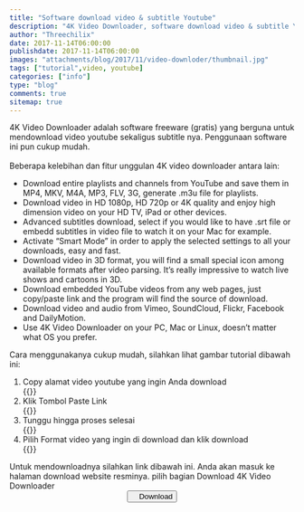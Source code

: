 ```yaml
---
title: "Software download video & subtitle Youtube"
description: "4K Video Downloader, software download video & subtitle Youtube"
author: "Threechilix"
date: 2017-11-14T06:00:00
publishdate: 2017-11-14T06:00:00
images: "attachments/blog/2017/11/video-downloder/thumbnail.jpg"
tags: ["tutorial",video, youtube]
categories: ["info"]
type: "blog"
comments: true
sitemap: true
---
```

4K Video Downloader adalah software freeware (gratis) yang berguna untuk mendownload video youtube sekaligus subtitle nya.  Penggunaan software ini pun cukup mudah.<br/><br/>
Beberapa kelebihan dan fitur unggulan 4K video downloader antara lain:
<ul>
<li>Download entire playlists and channels from YouTube and save them in MP4, MKV, M4A, MP3, FLV, 3G, generate .m3u file for playlists.</li>
<li>Download video in HD 1080p, HD 720p or 4K quality and enjoy high dimension video on your HD TV, iPad or other devices.</li>
<li>Advanced subtitles download, select if you would like to have .srt file or embedd subtitles in video file to watch it on your Mac for example.</li>
<li>Activate “Smart Mode” in order to apply the selected settings to all your downloads, easy and fast.</li>
<li>Download video in 3D format, you will find a small special icon among available formats after video parsing. It’s really impressive to watch live shows and cartoons in 3D.</li>
<li>Download embedded YouTube videos from any web pages, just copy/paste link and the program will find the source of download.</li>
<li>Download video and audio from Vimeo, SoundCloud, Flickr, Facebook and DailyMotion.</li>
<li>Use 4K Video Downloader on your PC, Mac or Linux, doesn’t matter what OS you prefer.</li>
</ul>
Cara menggunakanya cukup mudah, silahkan lihat gambar tutorial dibawah ini:
<ol>
<li>Copy alamat video youtube yang ingin Anda download<br />
{{<images width="80%" title="Software download video & subtitle Youtube" src="/attachments/blog/2017/11/video-downloder/1.jpg">}}</li>
<li>Klik Tombol Paste Link<br />
{{<images width="80%" title="Software download video & subtitle Youtube" src="/attachments/blog/2017/11/video-downloder/2.jpg">}}</li>
<li>Tunggu hingga proses selesai<br />
{{<images width="80%" title="Software download video & subtitle Youtube" src="/attachments/blog/2017/11/video-downloder/3.jpg">}}</li>
<li>Pilih Format video yang ingin di download dan klik download<br />
{{<images width="80%" title="Software download video & subtitle Youtube" src="/attachments/blog/2017/11/video-downloder/4.jpg">}}</li>
</ol>
Untuk mendownloadnya silahkan link dibawah ini. Anda akan masuk ke halaman download website resminya. pilih bagian Download 4K Video Downloader
<center>
<a href="https://www.4kdownload.com/download">
<button data-toggle="tooltip" title="4K Video Downloader" class="btn btn-primary btn-round">
	<i class="material-icons">&#xE2C4;</i> Download
</button>
</a>
</center>
